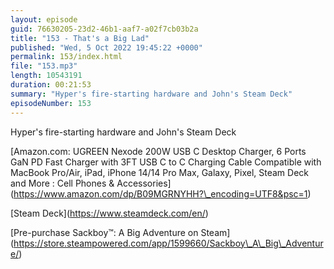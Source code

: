 ```yaml
---
layout: episode
guid: 76630205-23d2-46b1-aaf7-a02f7cb03b2a
title: "153 - That's a Big Lad"
published: "Wed, 5 Oct 2022 19:45:22 +0000"
permalink: 153/index.html
file: "153.mp3"
length: 10543191
duration: 00:21:53
summary: "Hyper's fire-starting hardware and John's Steam Deck"
episodeNumber: 153
---
```


Hyper's fire-starting hardware and John's Steam Deck

\[Amazon.com: UGREEN Nexode 200W USB C Desktop Charger, 6 Ports GaN PD Fast Charger with 3FT USB C to C Charging Cable Compatible with MacBook Pro/Air, iPad, iPhone 14/14 Pro Max, Galaxy, Pixel, Steam Deck and More : Cell Phones & Accessories\](https://www.amazon.com/dp/B09MGRNYHH?\_encoding=UTF8&psc=1)

\[Steam Deck\](https://www.steamdeck.com/en/)

\[Pre-purchase Sackboy™: A Big Adventure on Steam\](https://store.steampowered.com/app/1599660/Sackboy\_A\_Big\_Adventure/)
